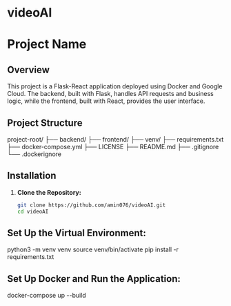# videoAI
# Project Name

## Overview
This project is a Flask-React application deployed using Docker and Google Cloud. The backend, built with Flask, handles API requests and business logic, while the frontend, built with React, provides the user interface.

## Project Structure
project-root/
├── backend/
├── frontend/
├── venv/
├── requirements.txt
├── docker-compose.yml
├── LICENSE
├── README.md
├── .gitignore
└── .dockerignore

##

## Installation

1. **Clone the Repository:**
   ```bash
   git clone https://github.com/amin076/videoAI.git
   cd videoAI
## Set Up the Virtual Environment:
python3 -m venv venv
source venv/bin/activate
pip install -r requirements.txt
## Set Up Docker and Run the Application:
docker-compose up --build



